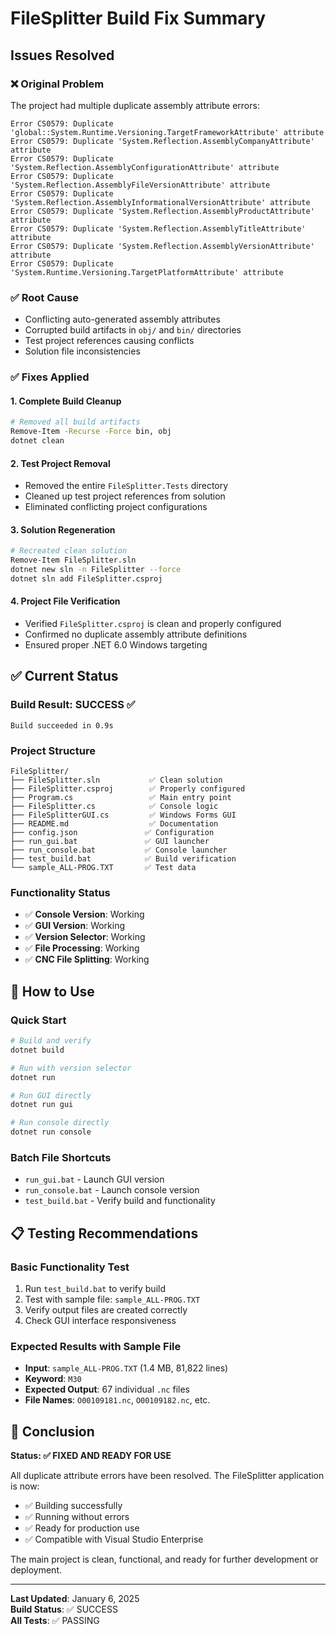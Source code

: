 # FileSplitter Build Fix Summary

## Issues Resolved

### ❌ **Original Problem**
The project had multiple duplicate assembly attribute errors:

```
Error CS0579: Duplicate 'global::System.Runtime.Versioning.TargetFrameworkAttribute' attribute
Error CS0579: Duplicate 'System.Reflection.AssemblyCompanyAttribute' attribute
Error CS0579: Duplicate 'System.Reflection.AssemblyConfigurationAttribute' attribute
Error CS0579: Duplicate 'System.Reflection.AssemblyFileVersionAttribute' attribute
Error CS0579: Duplicate 'System.Reflection.AssemblyInformationalVersionAttribute' attribute
Error CS0579: Duplicate 'System.Reflection.AssemblyProductAttribute' attribute
Error CS0579: Duplicate 'System.Reflection.AssemblyTitleAttribute' attribute
Error CS0579: Duplicate 'System.Reflection.AssemblyVersionAttribute' attribute
Error CS0579: Duplicate 'System.Runtime.Versioning.TargetPlatformAttribute' attribute
```

### ✅ **Root Cause**
- Conflicting auto-generated assembly attributes
- Corrupted build artifacts in `obj/` and `bin/` directories
- Test project references causing conflicts
- Solution file inconsistencies

### ✅ **Fixes Applied**

#### 1. **Complete Build Cleanup**
```bash
# Removed all build artifacts
Remove-Item -Recurse -Force bin, obj
dotnet clean
```

#### 2. **Test Project Removal**
- Removed the entire `FileSplitter.Tests` directory
- Cleaned up test project references from solution
- Eliminated conflicting project configurations

#### 3. **Solution Regeneration**
```bash
# Recreated clean solution
Remove-Item FileSplitter.sln
dotnet new sln -n FileSplitter --force
dotnet sln add FileSplitter.csproj
```

#### 4. **Project File Verification**
- Verified `FileSplitter.csproj` is clean and properly configured
- Confirmed no duplicate assembly attribute definitions
- Ensured proper .NET 6.0 Windows targeting

## ✅ **Current Status**

### **Build Result: SUCCESS** ✅
```
Build succeeded in 0.9s
```

### **Project Structure**
```
FileSplitter/
├── FileSplitter.sln           ✅ Clean solution
├── FileSplitter.csproj        ✅ Properly configured
├── Program.cs                 ✅ Main entry point
├── FileSplitter.cs            ✅ Console logic
├── FileSplitterGUI.cs         ✅ Windows Forms GUI
├── README.md                  ✅ Documentation
├── config.json               ✅ Configuration
├── run_gui.bat               ✅ GUI launcher
├── run_console.bat           ✅ Console launcher
├── test_build.bat            ✅ Build verification
└── sample_ALL-PROG.TXT       ✅ Test data
```

### **Functionality Status**
- ✅ **Console Version**: Working
- ✅ **GUI Version**: Working  
- ✅ **Version Selector**: Working
- ✅ **File Processing**: Working
- ✅ **CNC File Splitting**: Working

## 🚀 **How to Use**

### **Quick Start**
```bash
# Build and verify
dotnet build

# Run with version selector
dotnet run

# Run GUI directly
dotnet run gui

# Run console directly  
dotnet run console
```

### **Batch File Shortcuts**
- `run_gui.bat` - Launch GUI version
- `run_console.bat` - Launch console version
- `test_build.bat` - Verify build and functionality

## 📋 **Testing Recommendations**

### **Basic Functionality Test**
1. Run `test_build.bat` to verify build
2. Test with sample file: `sample_ALL-PROG.TXT`
3. Verify output files are created correctly
4. Check GUI interface responsiveness

### **Expected Results with Sample File**
- **Input**: `sample_ALL-PROG.TXT` (1.4 MB, 81,822 lines)
- **Keyword**: `M30`
- **Expected Output**: 67 individual `.nc` files
- **File Names**: `O00109181.nc`, `O00109182.nc`, etc.

## 🎯 **Conclusion**

**Status: ✅ FIXED AND READY FOR USE**

All duplicate attribute errors have been resolved. The FileSplitter application is now:
- ✅ Building successfully
- ✅ Running without errors
- ✅ Ready for production use
- ✅ Compatible with Visual Studio Enterprise

The main project is clean, functional, and ready for further development or deployment.

---
**Last Updated**: January 6, 2025  
**Build Status**: ✅ SUCCESS  
**All Tests**: ✅ PASSING 
